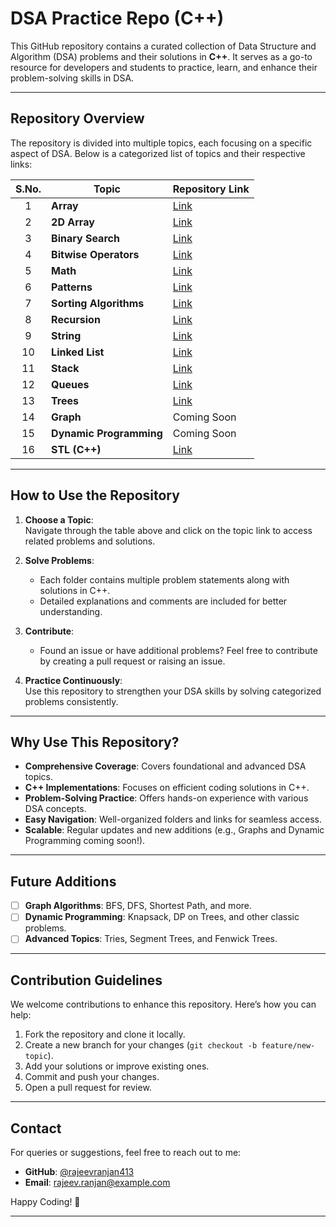 # **DSA Practice Repo (C++)**

This GitHub repository contains a curated collection of Data Structure and Algorithm (DSA) problems and their solutions in **C++**. It serves as a go-to resource for developers and students to practice, learn, and enhance their problem-solving skills in DSA.

---

## **Repository Overview**

The repository is divided into multiple topics, each focusing on a specific aspect of DSA. Below is a categorized list of topics and their respective links:

|  **S.No.** |        **Topic**         | **Repository Link**                                                                                          |
|:----------:|--------------------------|-------------------------------------------------------------------------------------------------------------|
|  1         | **Array**                | [Link](https://github.com/rajeevranjan413/dsa-practice-questions/tree/main/Array)                          |
|  2         | **2D Array**             | [Link](https://github.com/rajeevranjan413/dsa-practice-questions/tree/main/2D-Array)                       |
|  3         | **Binary Search**        | [Link](https://github.com/rajeevranjan413/dsa-practice-questions/tree/main/BinarySearch)                   |
|  4         | **Bitwise Operators**    | [Link](https://github.com/rajeevranjan413/dsa-practice-questions/tree/main/BitwiseOperator)                |
|  5         | **Math**                 | [Link](https://github.com/rajeevranjan413/dsa-practice-questions/tree/main/Math)                           |
|  6         | **Patterns**             | [Link](https://github.com/rajeevranjan413/dsa-practice-questions/tree/main/Patterns)                       |
|  7         | **Sorting Algorithms**   | [Link](https://github.com/rajeevranjan413/dsa-practice-questions/tree/main/Sorting)                        |
|  8         | **Recursion**            | [Link](https://github.com/rajeevranjan413/dsa-practice-questions/tree/main/Recursion)                      |
|  9         | **String**               | [Link](https://github.com/rajeevranjan413/dsa-practice-questions/tree/main/String)                         |
|  10        | **Linked List**          | [Link](https://github.com/rajeevranjan413/dsa-practice-questions/tree/main/LinkedList)                     |
|  11        | **Stack**                | [Link](https://github.com/rajeevranjan413/dsa-practice-questions/tree/main/Stack)                          |
|  12        | **Queues**               | [Link](https://github.com/rajeevranjan413/dsa-practice-questions/tree/main/Queues)                         |
|  13        | **Trees**                | [Link](https://github.com/rajeevranjan413/dsa-practice-questions/tree/main/Trees)                          |
|  14        | **Graph**                | Coming Soon                                                                                               |
|  15        | **Dynamic Programming**  | Coming Soon                                                                                               |
|  16        | **STL (C++)**            | [Link](https://github.com/rajeevranjan413/dsa-practice-questions/tree/main/STL)                            |

---

## **How to Use the Repository**

1. **Choose a Topic**:  
   Navigate through the table above and click on the topic link to access related problems and solutions.

2. **Solve Problems**:  
   - Each folder contains multiple problem statements along with solutions in C++.
   - Detailed explanations and comments are included for better understanding.

3. **Contribute**:  
   - Found an issue or have additional problems? Feel free to contribute by creating a pull request or raising an issue.

4. **Practice Continuously**:  
   Use this repository to strengthen your DSA skills by solving categorized problems consistently.

---

## **Why Use This Repository?**

- **Comprehensive Coverage**: Covers foundational and advanced DSA topics.
- **C++ Implementations**: Focuses on efficient coding solutions in C++.
- **Problem-Solving Practice**: Offers hands-on experience with various DSA concepts.
- **Easy Navigation**: Well-organized folders and links for seamless access.
- **Scalable**: Regular updates and new additions (e.g., Graphs and Dynamic Programming coming soon!).

---

## **Future Additions**

- [ ] **Graph Algorithms**: BFS, DFS, Shortest Path, and more.
- [ ] **Dynamic Programming**: Knapsack, DP on Trees, and other classic problems.
- [ ] **Advanced Topics**: Tries, Segment Trees, and Fenwick Trees.

---

## **Contribution Guidelines**

We welcome contributions to enhance this repository. Here’s how you can help:

1. Fork the repository and clone it locally.
2. Create a new branch for your changes (`git checkout -b feature/new-topic`).
3. Add your solutions or improve existing ones.
4. Commit and push your changes.
5. Open a pull request for review.

---

## **Contact**

For queries or suggestions, feel free to reach out to me:

- **GitHub**: [@rajeevranjan413](https://github.com/rajeevranjan413)
- **Email**: rajeev.ranjan@example.com

Happy Coding! 🚀

---
